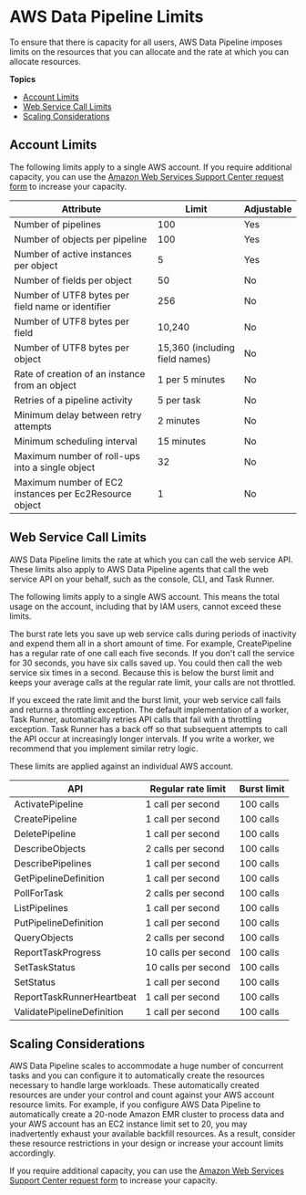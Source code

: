 # AWS Data Pipeline Limits<a name="dp-limits"></a>

 To ensure that there is capacity for all users, AWS Data Pipeline imposes limits on the resources that you can allocate and the rate at which you can allocate resources\.

**Topics**
+ [Account Limits](#dp-limits-account)
+ [Web Service Call Limits](#dp-limits-web-service)
+ [Scaling Considerations](#dp-scaling-considerations)

## Account Limits<a name="dp-limits-account"></a>

The following limits apply to a single AWS account\. If you require additional capacity, you can use the [Amazon Web Services Support Center request form](https://console.aws.amazon.com/support/home#/case/create?issueType=service-limit-increase&limitType=service-code-datapipe) to increase your capacity\.


| Attribute | Limit | Adjustable | 
| --- | --- | --- | 
| Number of pipelines | 100 | Yes | 
| Number of objects per pipeline | 100 | Yes | 
| Number of active instances per object | 5 | Yes | 
| Number of fields per object | 50 | No | 
| Number of UTF8 bytes per field name or identifier | 256 | No | 
| Number of UTF8 bytes per field | 10,240 | No | 
| Number of UTF8 bytes per object | 15,360 \(including field names\) | No | 
| Rate of creation of an instance from an object | 1 per 5 minutes | No | 
| Retries of a pipeline activity | 5 per task | No | 
| Minimum delay between retry attempts | 2 minutes | No | 
| Minimum scheduling interval | 15 minutes | No | 
| Maximum number of roll\-ups into a single object | 32 | No | 
| Maximum number of EC2 instances per Ec2Resource object | 1 | No | 

## Web Service Call Limits<a name="dp-limits-web-service"></a>

 AWS Data Pipeline limits the rate at which you can call the web service API\. These limits also apply to AWS Data Pipeline agents that call the web service API on your behalf, such as the console, CLI, and Task Runner\. 

The following limits apply to a single AWS account\. This means the total usage on the account, including that by IAM users, cannot exceed these limits\.

 The burst rate lets you save up web service calls during periods of inactivity and expend them all in a short amount of time\. For example, CreatePipeline has a regular rate of one call each five seconds\. If you don't call the service for 30 seconds, you have six calls saved up\. You could then call the web service six times in a second\. Because this is below the burst limit and keeps your average calls at the regular rate limit, your calls are not throttled\. 

 If you exceed the rate limit and the burst limit, your web service call fails and returns a throttling exception\. The default implementation of a worker, Task Runner, automatically retries API calls that fail with a throttling exception\. Task Runner has a back off so that subsequent attempts to call the API occur at increasingly longer intervals\. If you write a worker, we recommend that you implement similar retry logic\. 

These limits are applied against an individual AWS account\. 


| API  | Regular rate limit | Burst limit | 
| --- | --- | --- | 
| ActivatePipeline | 1 call per second | 100 calls | 
| CreatePipeline | 1 call per second | 100 calls | 
| DeletePipeline | 1 call per second | 100 calls | 
| DescribeObjects | 2 calls per second | 100 calls | 
| DescribePipelines | 1 call per second | 100 calls | 
| GetPipelineDefinition | 1 call per second | 100 calls | 
| PollForTask | 2 calls per second | 100 calls | 
| ListPipelines | 1 call per second | 100 calls | 
| PutPipelineDefinition | 1 call per second | 100 calls | 
| QueryObjects | 2 calls per second | 100 calls | 
| ReportTaskProgress | 10 calls per second | 100 calls | 
| SetTaskStatus | 10 calls per second | 100 calls | 
| SetStatus | 1 call per second | 100 calls | 
| ReportTaskRunnerHeartbeat | 1 call per second | 100 calls | 
| ValidatePipelineDefinition | 1 call per second | 100 calls | 

## Scaling Considerations<a name="dp-scaling-considerations"></a>

 AWS Data Pipeline scales to accommodate a huge number of concurrent tasks and you can configure it to automatically create the resources necessary to handle large workloads\. These automatically created resources are under your control and count against your AWS account resource limits\. For example, if you configure AWS Data Pipeline to automatically create a 20\-node Amazon EMR cluster to process data and your AWS account has an EC2 instance limit set to 20, you may inadvertently exhaust your available backfill resources\. As a result, consider these resource restrictions in your design or increase your account limits accordingly\. 

If you require additional capacity, you can use the [Amazon Web Services Support Center request form](https://console.aws.amazon.com/support/home#/case/create?issueType=service-limit-increase&limitType=service-code-datapipe) to increase your capacity\.